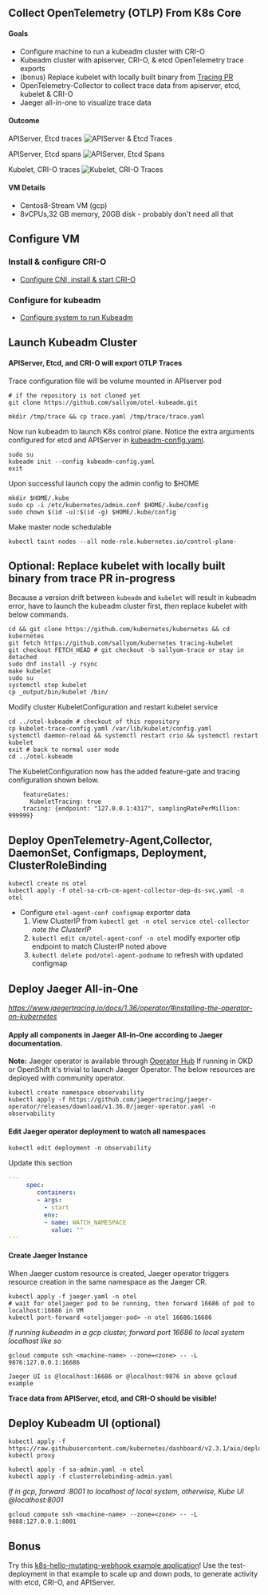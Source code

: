## Collect OpenTelemetry (OTLP) From K8s Core

#### Goals

* Configure machine to run a kubeadm cluster with CRI-O
* Kubeadm cluster with apiserver, CRI-O, & etcd OpenTelemetry trace exports
* (bonus) Replace kubelet with locally built binary from [Tracing PR](https://github.com/kubernetes/kubernetes/pull/105126)
* OpenTelemetry-Collector to collect trace data from apiserver, etcd, kubelet & CRI-O
* Jaeger all-in-one to visualize trace data

#### Outcome

APIServer, Etcd traces
![APIServer & Etcd Traces](images/apiserver-etcd-trace-overview.png)

APIServer, Etcd spans
![APIServer, Etcd Spans](images/apiserver-etcd-trace.png)

Kubelet, CRI-O traces
![Kubelet, CRI-O Traces](images/kubelet-cri-o-trace-overview.png)

#### VM Details

* Centos8-Stream VM (gcp)
* 8vCPUs,32 GB memory, 20GB disk - probably don't need all that

## Configure VM

### Install & configure CRI-O
* [Configure CNI, install & start CRI-O](https://github.com/sallyom/otel-k8s-microshift/blob/otel-kubeadm-tracing-setup/crio-centos-8.md)

### Configure for kubeadm
* [Configure system to run Kubeadm](https://github.com/sallyom/otel-kubeadm/blob/otel-kubeadm-tracing-setup/kubeadm-setup.md)


## Launch Kubeadm Cluster

#### APIServer, Etcd, and CRI-O will export OTLP Traces

Trace configuration file will be volume mounted in APIserver pod

```shell
# if the repository is not cloned yet
git clone https://github.com/sallyom/otel-kubeadm.git

mkdir /tmp/trace && cp trace.yaml /tmp/trace/trace.yaml
```

Now run kubeadm to launch K8s control plane. Notice the extra arguments
configured for etcd and APIServer in [kubeadm-config.yaml](https://github.com/sallyom/otel-kubeadm/blob/otel-kubeadm-tracing-setup/kubeadm-config.yaml).

```shell
sudo su
kubeadm init --config kubeadm-config.yaml
exit
```

Upon successful launch copy the admin config to $HOME

```shell
mkdir $HOME/.kube
sudo cp -i /etc/kubernetes/admin.conf $HOME/.kube/config
sudo chown $(id -u):$(id -g) $HOME/.kube/config
```

Make master node schedulable

```shell
kubectl taint nodes --all node-role.kubernetes.io/control-plane-
```

## Optional: Replace kubelet with locally built binary from trace PR in-progress

Because a version drift between `kubeadm` and `kubelet` will result in kubeadm error,
have to launch the kubeadm cluster first, _then_ replace kubelet with below commands.

```shell
cd && git clone https://github.com/kubernetes/kubernetes && cd kubernetes
git fetch https://github.com/sallyom/kubernetes tracing-kubelet
git checkout FETCH_HEAD # git checkout -b sallyom-trace or stay in detached
sudo dnf install -y rsync
make kubelet
sudo su
systemctl stop kubelet
cp _output/bin/kubelet /bin/
```
Modify cluster KubeletConfiguration and restart kubelet service

```shell
cd ../otel-kubeadm # checkout of this repository
cp kubelet-trace-config.yaml /var/lib/kubelet/config.yaml
systemctl daemon-reload && systemctl restart crio && systemctl restart kubelet
exit # back to normal user mode
cd ../otel-kubeadm
```
The KubeletConfiguration now has the added feature-gate and tracing configuration shown below.

```shell
    featureGates:
      KubeletTracing: true
    tracing: {endpoint: "127.0.0.1:4317", samplingRatePerMillion: 999999}
```

## Deploy OpenTelemetry-Agent,Collector, DaemonSet, Configmaps, Deployment, ClusterRoleBinding

```shell
kubectl create ns otel
kubectl apply -f otel-sa-crb-cm-agent-collector-dep-ds-svc.yaml -n otel
```

* Configure `otel-agent-conf configmap` exporter data
    1. View ClusterIP from `kubectl get -n otel service otel-collector` _note the ClusterIP_
    2. `kubectl edit cm/otel-agent-conf -n otel` modify exporter otlp endpoint to match ClusterIP noted above
    3. `kubectl delete pod/otel-agent-podname` to refresh with updated configmap

## Deploy Jaeger All-in-One

*https://www.jaegertracing.io/docs/1.36/operator/#installing-the-operator-on-kubernetes*

#### Apply all components in Jaeger All-in-One according to Jaeger documentation.

**Note:** Jaeger operator is available through [Operator Hub](https://operatorhub.io/)
If running in OKD or OpenShift it's trivial to launch Jaeger Operator. The below resources are
deployed with community operator.

```shell
kubectl create namespace observability
kubectl apply -f https://github.com/jaegertracing/jaeger-operator/releases/download/v1.36.0/jaeger-operator.yaml -n observability
```

#### Edit Jaeger operator deployment to watch all namespaces

```shell
kubectl edit deployment -n observability
```

Update this section

```yaml
---
     spec:
        containers:
        - args:
          - start
          env:
          - name: WATCH_NAMESPACE
            value: ""
---
```

#### Create Jaeger Instance

When Jaeger custom resource is created, Jaeger operator triggers resource creation 
in the same namespace as the Jaeger CR.

```shell
kubectl apply -f jaeger.yaml -n otel
# wait for oteljaeger pod to be running, then forward 16686 of pod to localhost:16686 in VM
kubectl port-forward <oteljaeger-pod> -n otel 16686:16686
```

*If running kubeadm in a gcp cluster, forward port 16686 to local system localhost like so*

```shell
gcloud compute ssh <machine-name> --zone=<zone> -- -L 9876:127.0.0.1:16686
```

`Jaeger UI is @localhost:16686 or @localhost:9876 in above gcloud example`      

**Trace data from APIServer, etcd, and CRI-O should be visible!**

## Deploy Kubeadm UI (optional)

```shell
kubectl apply -f https://raw.githubusercontent.com/kubernetes/dashboard/v2.3.1/aio/deploy/recommended.yaml
kubectl proxy

kubectl apply -f sa-admin.yaml -n otel
kubectl apply -f clusterrolebinding-admin.yaml
```

*If in gcp, forward :8001 to localhost of local system, otherwise, Kube UI @localhost:8001*

```shell
gcloud compute ssh <machine-name> --zone=<zone> -- -L 9888:127.0.0.1:8001
```

## Bonus
Try this [k8s-hello-mutating-webhook example application](https://github.com/sallyom/k8s-hello-mutating-webhook)!
Use the test-deployment in that example to scale up and down pods, to generate activity with
etcd, CRI-O, and APIServer.
